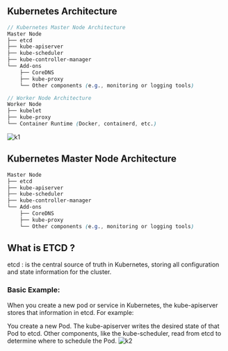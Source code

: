 ## Kubernetes Architecture

```scss
// Kubernetes Master Node Architecture
Master Node
├── etcd
├── kube-apiserver
├── kube-scheduler
├── kube-controller-manager
└── Add-ons
    ├── CoreDNS
    ├── kube-proxy
    └── Other components (e.g., monitoring or logging tools)

// Worker Node Architecture
Worker Node
├── kubelet
├── kube-proxy
└── Container Runtime (Docker, containerd, etc.)

```
![k1](https://github.com/user-attachments/assets/01eec61f-e5af-467a-85b7-696bef67b78e)



## Kubernetes Master Node Architecture

```scss
Master Node
├── etcd
├── kube-apiserver
├── kube-scheduler
├── kube-controller-manager
└── Add-ons
    ├── CoreDNS
    ├── kube-proxy
    └── Other components (e.g., monitoring or logging tools)
```

## What is ETCD ? 
etcd : is the central source of truth in Kubernetes, storing all configuration and state information for the cluster.

### Basic Example:
When you create a new pod or service in Kubernetes, the kube-apiserver stores that information in etcd. For example:

You create a new Pod.
The kube-apiserver writes the desired state of that Pod to etcd.
Other components, like the kube-scheduler, read from etcd to determine where to schedule the Pod.
![k2](https://github.com/user-attachments/assets/4998c55b-82fb-42c5-b578-af310cd8ce14)



